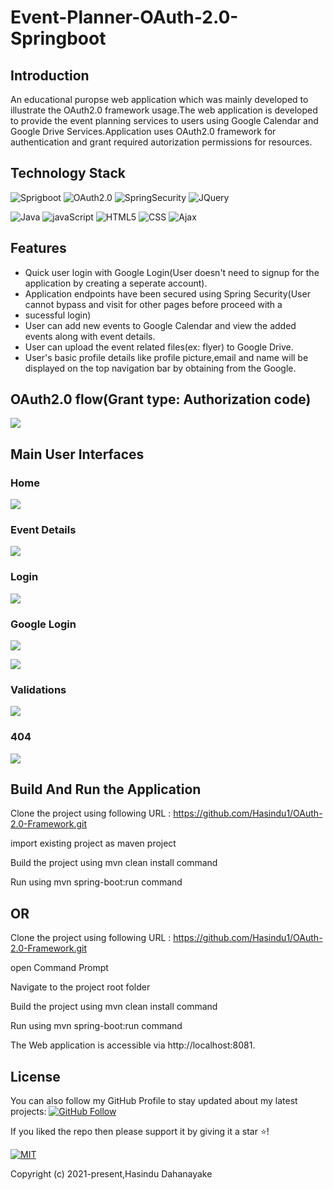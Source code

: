 # Event-Planner-OAuth-2.0-Springboot

## Introduction
An educational puropse web application which was mainly developed to illustrate the OAuth2.0 framework
usage.The  web application is developed to provide the event planning services to users using Google Calendar and Google Drive 
Services.Application uses OAuth2.0 framework for authentication and  grant required autorization permissions for resources.

## Technology Stack

![Sprigboot](https://img.shields.io/badge/Framework-SpringMVC-blue)
![OAuth2.0](https://img.shields.io/badge/Framework-OAuth2.0-blue)
![SpringSecurity](https://img.shields.io/badge/Framework-SpringSecurity-blue)
![JQuery](https://img.shields.io/badge/Library-JQuery-blue) 

![Java](https://img.shields.io/badge/Language-Java-red)
![javaScript](https://img.shields.io/badge/Language-javaScript-red) 
![HTML5](https://img.shields.io/badge/Language-HTML5-red) 
![CSS](https://img.shields.io/badge/Language-CSS-red) 
![Ajax](https://img.shields.io/badge/Language-Ajax-red) 

## Features
* Quick user login with Google Login(User doesn't need to signup for the application by creating a seperate account).
* Application endpoints have been secured using Spring Security(User cannot bypass and visit for other pages before proceed with a 
* sucessful login)
* User can add new events to Google Calendar and view the added events along with event details.
* User can upload the event related files(ex: flyer) to Google Drive.
* User's basic profile details like profile picture,email and name will be displayed on the top navigation bar by obtaining from the Google.


## OAuth2.0 flow(Grant type: Authorization code)

 <p align="left">
  <img src="../master/ui-images/oauth2-flow.jpeg"/>
 </p>

## Main User Interfaces
 ### Home 
 
 <p align="left">
  <img src="../master/ui-images/home.png"/>
 </p>
 
 ### Event Details 
 
 <p align="left">
  <img src="../master/ui-images/event-details.PNG"/>
 </p>
 
 
  ### Login
 
 <p align="left">
  <img src="../master/ui-images/login.PNG"/>
 </p>
 
  ### Google Login
 
 <p align="left">
  <img src="../master/ui-images/google-login-one.PNG"/>
 </p>
 
  <p align="left">
  <img src="../master/ui-images/google-login-two.PNG"/>
 </p>

  ### Validations
 
 <p align="left">
  <img src="../master/ui-images/validation.png"/>
 </p>
 
  ### 404
 
 <p align="left">
  <img src="../master/ui-images/404.PNG"/>
 </p>
 
 

## Build And Run the Application

Clone the project using following URL : https://github.com/Hasindu1/OAuth-2.0-Framework.git

import existing project as maven project

Build the project using mvn clean install command

Run using mvn spring-boot:run command

## OR

Clone the project using following URL : https://github.com/Hasindu1/OAuth-2.0-Framework.git

open Command Prompt

Navigate to the project root folder

Build the project using mvn clean install command

Run using mvn spring-boot:run command

The Web application is accessible via http://localhost:8081.


 ## License
 You can also follow my GitHub Profile to stay updated about my latest projects: [![GitHub Follow](https://img.shields.io/badge/Connect-Hasindu1-blue.svg?logo=Github&longCache=true&style=social&label=Follow)](https://github.com/Hasindu1)

If you liked the repo then please support it by giving it a star ⭐!

[![MIT](https://img.shields.io/cocoapods/l/AFNetworking.svg?style=style&label=License&maxAge=2592000)](../master/LICENSE)


Copyright (c) 2021-present,Hasindu Dahanayake

